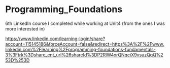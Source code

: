 # Programming_Foundations
6th LinkedIn course I completed while working at Unit4 (from the ones I was more interested in)

https://www.linkedin.com/learning-login/share?account=115145186&forceAccount=false&redirect=https%3A%2F%2Fwww.linkedin.com%2Flearning%2Fprogramming-foundations-fundamentals-3%3Ftrk%3Dshare_ent_url%26shareId%3DP2RlW4xrQNqciX9vsuzQqQ%253D%253D
